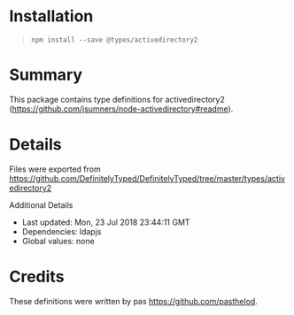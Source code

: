 # Installation
> `npm install --save @types/activedirectory2`

# Summary
This package contains type definitions for activedirectory2 (https://github.com/jsumners/node-activedirectory#readme).

# Details
Files were exported from https://github.com/DefinitelyTyped/DefinitelyTyped/tree/master/types/activedirectory2

Additional Details
 * Last updated: Mon, 23 Jul 2018 23:44:11 GMT
 * Dependencies: ldapjs
 * Global values: none

# Credits
These definitions were written by pas <https://github.com/pasthelod>.
